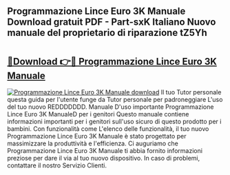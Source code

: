 ## Programmazione Lince Euro 3K Manuale Download gratuit PDF - Part-sxK Italiano Nuovo manuale del proprietario di riparazione tZ5Yh

# <h2><a href="http://dfduvt.blite.top/?on=Programmazione+Lince+Euro+3K+Manuale">🔗Download 👉🔴 Programmazione Lince Euro 3K Manuale</a></h2>

[![Programmazione Lince Euro 3K Manuale download](https://i.imgur.com/lujVjoI.png)](http://dfduvt.blite.top/?on=Programmazione+Lince+Euro+3K+Manuale)
Il tuo Tutor personale questa guida per l'utente funge da Tutor personale per padroneggiare L'uso del tuo nuovo REDDDDDDD. Manuale D'uso importante Programmazione Lince Euro 3K ManualeD per i genitori Questo manuale contiene informazioni importanti per i genitori sull'uso sicuro di questo prodotto per i bambini. Con funzionalità come L'elenco delle funzionalità, il tuo nuovo Programmazione Lince Euro 3K Manuale è stato progettato per massimizzare la produttività e l'efficienza. Ci auguriamo che Programmazione Lince Euro 3K Manuale ti abbia fornito informazioni preziose per dare il via al tuo nuovo dispositivo. In caso di problemi, contattare il nostro Servizio Clienti.
